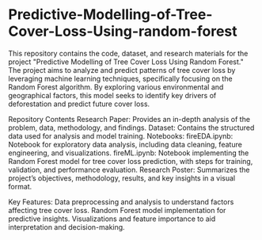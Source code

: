 # Predictive-Modelling-of-Tree-Cover-Loss-Using-random-forest

This repository contains the code, dataset, and research materials for the project "Predictive Modelling of Tree Cover Loss Using Random Forest." The project aims to analyze and predict patterns of tree cover loss by leveraging machine learning techniques, specifically focusing on the Random Forest algorithm. By exploring various environmental and geographical factors, this model seeks to identify key drivers of deforestation and predict future cover loss.

Repository Contents
Research Paper: Provides an in-depth analysis of the problem, data, methodology, and findings.
Dataset: Contains the structured data used for analysis and model training.
Notebooks:
fireEDA.ipynb: Notebook for exploratory data analysis, including data cleaning, feature engineering, and visualizations.
fireML.ipynb: Notebook implementing the Random Forest model for tree cover loss prediction, with steps for training, validation, and performance evaluation.
Research Poster: Summarizes the project’s objectives, methodology, results, and key insights in a visual format.

Key Features:
Data preprocessing and analysis to understand factors affecting tree cover loss.
Random Forest model implementation for predictive insights.
Visualizations and feature importance to aid interpretation and decision-making.
